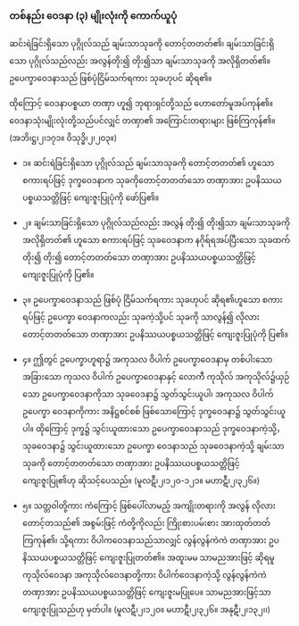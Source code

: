 ### တစ်နည်း ဝေဒနာ (၃) မျိုးလုံးကို ကောက်ယူပုံ

ဆင်းရဲခြင်းရှိသော ပုဂ္ဂိုလ်သည် ချမ်းသာသုခကို တောင့်တတတ်၏၊ ချမ်းသာခြင်းရှိသော ပုဂ္ဂိုလ်သည်လည်း အလွန်တိုး၍ တိုး၍သာ ချမ်းသာသုခကို အလိုရှိတတ်၏။ 
ဥပေက္ခာဝေဒနာသည် ဖြစ်ပုံငြိမ်သက်ရကား သုခဟုပင် ဆိုရ၏။

ထိုကြောင့် ဝေဒနာပစ္စယာ တဏှာ ဟူ၍ ဘုရားရှင်တို့သည် ဟောတော်မူအပ်ကုန်၏။ 
ဝေဒနာသုံးမျိုးလုံးတို့သည်ပင်လျှင် တဏှာ၏ အကြောင်းတရားများ ဖြစ်ကြကုန်၏။ (အဘိ၊ဋ္ဌ၊၂၊၁၇၁။ ဝိသုဒ္ဓိ၊၂၊၂၀၃။)

- ၁။ ဆင်းရဲခြင်းရှိသော ပုဂ္ဂိုလ်သည် ချမ်းသာသုခကို တောင့်တတတ်၏ ဟူသော စကားရပ်ဖြင့် ဒုက္ခဝေဒနာက သုခကိုတောင့်တတတ်သော တဏှာအား ဥပနိဿယပစ္စယသတ္တိဖြင့် ကျေးဇူးပြုပုံကို ဖော်ပြ၏။

- ၂။ ချမ်းသာခြင်းရှိသော ပုဂ္ဂိုလ်သည်လည်း အလွန် တိုး၍ တိုး၍သာ ချမ်းသာသုခကို အလိုရှိတတ်၏ ဟူသော စကားရပ်ဖြင့် သုခဝေဒနာက နဂိုရ်ရအပ်ပြီးသော သုခထက် တိုး၍ တိုး၍ တောင့်တတတ်သော တဏှာအား ဥပနိဿယပစ္စယသတ္တိဖြင့် ကျေးဇူးပြုပုံကို ပြ၏။

- ၃။ ဥပေက္ခာဝေဒနာသည် ဖြစ်ပုံ ငြိမ်သက်ရကား သုခဟုပင် ဆိုရ၏ဟူသော စကားရပ်ဖြင့် ဥပေက္ခာ ဝေဒနာကလည်း သုခကဲ့သို့ပင် သုခကို သာလွန်၍ လိုလားတောင့်တတတ်သော တဏှာအား ဥပနိဿယပစ္စယသတ္တိဖြင့် ကျေးဇူးပြုပုံကို ပြ၏။

- ၄။ ဤတွင် ဥပေက္ခာဟူရာ၌ အကုသလ ဝိပါက် ဥပေက္ခာဝေဒနာမှ တစ်ပါးသော အခြားသော ကုသလ ဝိပါက် ဥပေက္ခာဝေဒနာနှင့် လောကီ ကုသိုလ် အကုသိုလ်၌ယှဉ်သော ဥပေက္ခာဝေဒနာကိုသာ သုခဝေဒနာ၌ သွတ်သွင်းယူပါ၊ အကုသလ ဝိပါက် ဥပေက္ခာ ဝေဒနာကိုကား အနိဋ္ဌစင်စစ် ဖြစ်သောကြောင့် ဒုက္ခဝေဒနာ၌ သွတ်သွင်းယူပါ။ 
ထိုကြောင့် ဒုက္ခ၌ သွင်းယူထားသော ဥပေက္ခာဝေဒနာသည် ဒုက္ခဝေဒနာကဲ့သို့， သုခဝေဒနာ၌ သွင်းယူထားသော ဥပေက္ခာ ဝေဒနာသည် သုခဝေဒနာကဲ့သို့ ချမ်းသာသုခကို တောင့်တတတ်သော တဏှာအား ဥပနိဿယပစ္စယသတ္တိဖြင့် ကျေးဇူးပြု၏ဟု ဆိုသင့်ပေသည်။ (မူလဋီ၊၂၊၁၂၀-၁၂၁။ မဟာဋီ၊၂၊၃၂၆။)

- ၅။ သတ္တဝါတို့ကား ကံကြောင့် ဖြစ်ပေါ်လာမည့် အကျိုးတရားကို အလွန် လိုလား တောင့်တသည်၏ အစွမ်းဖြင့် ကံတို့ကိုလည်း ကြိုးစားပမ်းစား အားထုတ်တတ်ကြကုန်၏၊ သို့ရကား ဝိပါကဝေဒနာသည်သာလျှင် လွန်လွန်ကဲကဲ တဏှာအား ဥပနိဿယပစ္စယသတ္တိဖြင့် ကျေးဇူးပြုတတ်၏။ 
အထူးမမ သာမညအားဖြင့် ဆိုရမူ ကုသိုလ်ဝေဒနာ အကုသိုလ်ဝေဒနာတို့ကား ဝိပါက်ဝေဒနာကဲ့သို့ လွန်လွန်ကဲကဲ တဏှာအား ဥပနိဿယပစ္စယသတ္တိဖြင့် ကျေးဇူးမပြုပေ။ 
သာမညအားဖြင့်သာ ကျေးဇူးပြုသည်ဟု မှတ်ပါ။
(မူလဋီ၊၂၊၁၂၀။ မဟာဋီ၊၂၊၃၂၆။ အနုဋီ၊၂၊၁၃၂၊၊)
